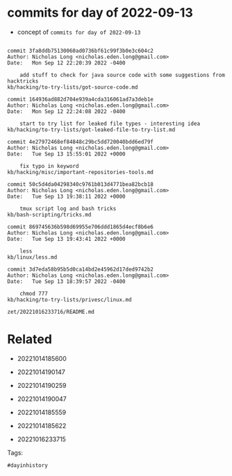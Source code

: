 # commits for day of 2022-09-13

- concept of `commits for day of 2022-09-13`

```

commit 3fa8ddb75130060ad0736bf61c99f3b0e3c604c2
Author: Nicholas Long <nicholas.eden.long@gmail.com>
Date:   Mon Sep 12 22:20:39 2022 -0400

    add stuff to check for java source code with some suggestions from hacktricks
kb/hacking/to-try-lists/got-source-code.md

commit 164936ad882d704e939a4cda316061ad7a3deb1e
Author: Nicholas Long <nicholas.eden.long@gmail.com>
Date:   Mon Sep 12 22:24:08 2022 -0400

    start to try list for leaked file types - interesting idea
kb/hacking/to-try-lists/got-leaked-file-to-try-list.md

commit 4e27972468ef84848c29bc5dd720040bdd6ed79f
Author: Nicholas Long <nicholas.eden.long@gmail.com>
Date:   Tue Sep 13 15:55:01 2022 +0000

    fix typo in keyword
kb/hacking/misc/important-repositories-tools.md

commit 50c5d4da04298340c9761b013d4771bea82bcb18
Author: Nicholas Long <nicholas.eden.long@gmail.com>
Date:   Tue Sep 13 19:38:11 2022 +0000

    tmux script log and bash tricks
kb/bash-scripting/tricks.md

commit 869745636b598d69955e706ddd1865d4ecf8b6e6
Author: Nicholas Long <nicholas.eden.long@gmail.com>
Date:   Tue Sep 13 19:43:41 2022 +0000

    less
kb/linux/less.md

commit 3d7eda58b95b5d0ca14bd2e45962d17ded9742b2
Author: Nicholas Long <nicholas.eden.long@gmail.com>
Date:   Tue Sep 13 18:39:57 2022 -0400

    chmod 777
kb/hacking/to-try-lists/privesc/linux.md
```

` zet/20221016233716/README.md `

# Related

- 20221014185600

- 20221014190147

- 20221014190259

- 20221014190047

- 20221014185559

- 20221014185622

- 20221016233715

Tags:

    #dayinhistory
